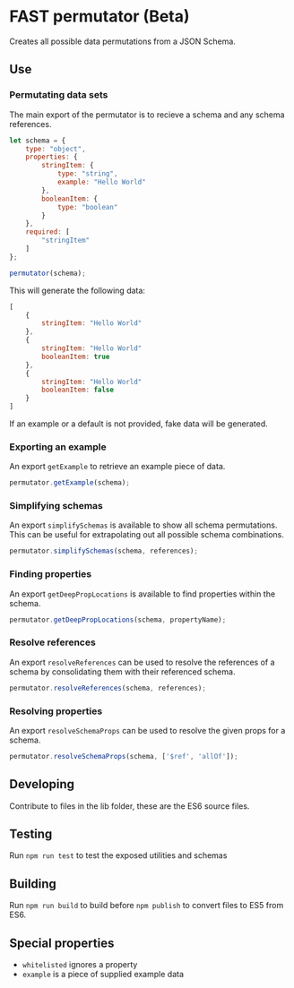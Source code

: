 # FAST permutator (Beta)
Creates all possible data permutations from a JSON Schema.

## Use
### Permutating data sets
The main export of the permutator is to recieve a schema and any schema references.

```javascript
let schema = {
    type: "object",
    properties: {
        stringItem: {
            type: "string",
            example: "Hello World"
        },
        booleanItem: {
            type: "boolean"
        }
    },
    required: [
        "stringItem"
    ]
};

permutator(schema);
```

This will generate the following data:

```javascript
[
    {
        stringItem: "Hello World"
    },
    {
        stringItem: "Hello World"
        booleanItem: true        
    },
    {
        stringItem: "Hello World"
        booleanItem: false        
    }
]
```

If an example or a default is not provided, fake data will be generated.

### Exporting an example
An export `getExample` to retrieve an example piece of data.

```javascript
permutator.getExample(schema);
```

### Simplifying schemas
An export `simplifySchemas` is available to show all schema permutations. This can be useful for extrapolating out all possible schema combinations.

```javascript
permutator.simplifySchemas(schema, references);
```

### Finding properties
An export `getDeepPropLocations` is available to find properties within the schema.

```javascript
permutator.getDeepPropLocations(schema, propertyName);
```

### Resolve references
An export `resolveReferences` can be used to resolve the references of a schema by consolidating them with their referenced schema.

```javascript
permutator.resolveReferences(schema, references);
```

### Resolving properties
An export `resolveSchemaProps` can be used to resolve the given props for a schema.

```javascript
permutator.resolveSchemaProps(schema, ['$ref', 'allOf']);
```

## Developing
Contribute to files in the lib folder, these are the ES6 source files.

## Testing
Run `npm run test` to test the exposed utilities and schemas

## Building
Run `npm run build` to build before `npm publish` to convert files to ES5 from ES6.

## Special properties
- `whitelisted` ignores a property
- `example` is a piece of supplied example data